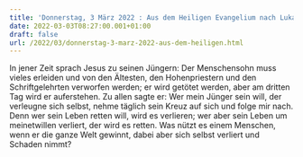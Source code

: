 ```yaml
---
title: 'Donnerstag, 3 März 2022 : Aus dem Heiligen Evangelium nach Lukas - Lk 9,22-25.'
date: 2022-03-03T08:27:00.001+01:00
draft: false
url: /2022/03/donnerstag-3-marz-2022-aus-dem-heiligen.html
---
```


In jener Zeit sprach Jesus zu seinen Jüngern: Der Menschensohn muss vieles erleiden und von den Ältesten, den Hohenpriestern und den Schriftgelehrten verworfen werden; er wird getötet werden, aber am dritten Tag wird er auferstehen. Zu allen sagte er: Wer mein Jünger sein will, der verleugne sich selbst, nehme täglich sein Kreuz auf sich und folge mir nach. Denn wer sein Leben retten will, wird es verlieren; wer aber sein Leben um meinetwillen verliert, der wird es retten. Was nützt es einem Menschen, wenn er die ganze Welt gewinnt, dabei aber sich selbst verliert und Schaden nimmt?